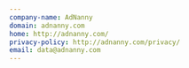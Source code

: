 ```yaml
---
company-name: AdNanny
domain: adnanny.com
home: http://adnanny.com/
privacy-policy: http://adnanny.com/privacy/
email: data@adnanny.com
---
```




